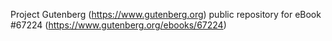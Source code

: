 Project Gutenberg (https://www.gutenberg.org) public repository for eBook #67224 (https://www.gutenberg.org/ebooks/67224)
